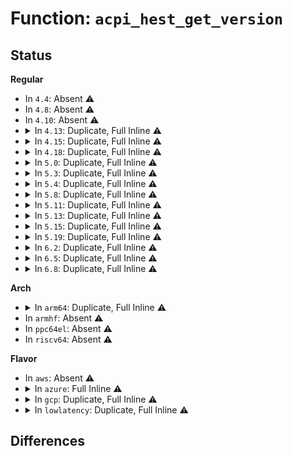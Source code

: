 # Function: <code>acpi_hest_get_version</code>

## Status
<b>Regular</b>
<ul>
<li>
In <code>4.4</code>: Absent ⚠️
</li>
<li>
In <code>4.8</code>: Absent ⚠️
</li>
<li>
In <code>4.10</code>: Absent ⚠️
</li>
<li>
<details>
<summary>In <code>4.13</code>: Duplicate, Full Inline ⚠️</summary>

**Collision:** Static Duplication

**Inline:** Full

**Transformation:** False

**Instances:**

```
In drivers/acpi/apei/ghes.c (0)
Location: include/acpi/ghes.h:80
Inline: True
```
```
In drivers/firmware/efi/cper.c (ffffffff817886d8)
Location: include/acpi/ghes.h:80
Inline: True
Inline callers:
  - drivers/firmware/efi/cper.c:cper_estatus_check
  - drivers/firmware/efi/cper.c:cper_estatus_print
  - drivers/firmware/efi/cper.c:cper_estatus_print
```
</details>
</li>
<li>
<details>
<summary>In <code>4.15</code>: Duplicate, Full Inline ⚠️</summary>

**Collision:** Static Duplication

**Inline:** Full

**Transformation:** False

**Instances:**

```
In drivers/acpi/apei/ghes.c (ffffffff8159f7c8)
Location: include/acpi/ghes.h:81
Inline: True
Inline callers:
  - drivers/acpi/apei/ghes.c:ghes_do_proc
```
```
In drivers/firmware/efi/cper.c (ffffffff817feb81)
Location: include/acpi/ghes.h:81
Inline: True
Inline callers:
  - drivers/firmware/efi/cper.c:cper_estatus_check
  - drivers/firmware/efi/cper.c:cper_estatus_print
```
</details>
</li>
<li>
<details>
<summary>In <code>4.18</code>: Duplicate, Full Inline ⚠️</summary>

**Collision:** Static Duplication

**Inline:** Full

**Transformation:** False

**Instances:**

```
In drivers/acpi/apei/ghes.c (ffffffff815d741d)
Location: include/acpi/ghes.h:80
Inline: True
```
```
In drivers/firmware/efi/cper.c (ffffffff8184838d)
Location: include/acpi/ghes.h:80
Inline: True
Inline callers:
  - drivers/firmware/efi/cper.c:cper_estatus_check
  - drivers/firmware/efi/cper.c:cper_estatus_print
  - drivers/firmware/efi/cper.c:cper_estatus_print_section
  - drivers/firmware/efi/cper.c:cper_estatus_print_section
```
</details>
</li>
<li>
<details>
<summary>In <code>5.0</code>: Duplicate, Full Inline ⚠️</summary>

**Collision:** Static Duplication

**Inline:** Full

**Transformation:** False

**Instances:**

```
In drivers/acpi/apei/ghes.c (ffffffff815f0b9d)
Location: include/acpi/ghes.h:80
Inline: True
```
```
In drivers/firmware/efi/cper.c (ffffffff818745dd)
Location: include/acpi/ghes.h:80
Inline: True
Inline callers:
  - drivers/firmware/efi/cper.c:cper_estatus_check
  - drivers/firmware/efi/cper.c:cper_estatus_print
  - drivers/firmware/efi/cper.c:cper_estatus_print_section
  - drivers/firmware/efi/cper.c:cper_estatus_print_section
```
</details>
</li>
<li>
<details>
<summary>In <code>5.3</code>: Duplicate, Full Inline ⚠️</summary>

**Collision:** Static Duplication

**Inline:** Full

**Transformation:** False

**Instances:**

```
In drivers/acpi/apei/ghes.c (ffffffff81622992)
Location: include/acpi/ghes.h:80
Inline: True
```
```
In drivers/firmware/efi/cper.c (ffffffff818b8843)
Location: include/acpi/ghes.h:80
Inline: True
Inline callers:
  - drivers/firmware/efi/cper.c:cper_estatus_check
  - drivers/firmware/efi/cper.c:cper_estatus_print
  - drivers/firmware/efi/cper.c:cper_estatus_print_section
  - drivers/firmware/efi/cper.c:cper_estatus_print_section
  - drivers/firmware/efi/cper.c:cper_estatus_print_section
  - drivers/firmware/efi/cper.c:cper_estatus_print_section
  - drivers/firmware/efi/cper.c:cper_estatus_print_section
  - drivers/firmware/efi/cper.c:cper_estatus_print_section
```
</details>
</li>
<li>
<details>
<summary>In <code>5.4</code>: Duplicate, Full Inline ⚠️</summary>

**Collision:** Static Duplication

**Inline:** Full

**Transformation:** False

**Instances:**

```
In drivers/acpi/apei/ghes.c (ffffffff81644462)
Location: include/acpi/ghes.h:80
Inline: True
```
```
In drivers/firmware/efi/cper.c (ffffffff818eb243)
Location: include/acpi/ghes.h:80
Inline: True
Inline callers:
  - drivers/firmware/efi/cper.c:cper_estatus_check
  - drivers/firmware/efi/cper.c:cper_estatus_print
  - drivers/firmware/efi/cper.c:cper_estatus_print_section
  - drivers/firmware/efi/cper.c:cper_estatus_print_section
  - drivers/firmware/efi/cper.c:cper_estatus_print_section
  - drivers/firmware/efi/cper.c:cper_estatus_print_section
  - drivers/firmware/efi/cper.c:cper_estatus_print_section
  - drivers/firmware/efi/cper.c:cper_estatus_print_section
```
</details>
</li>
<li>
<details>
<summary>In <code>5.8</code>: Duplicate, Full Inline ⚠️</summary>

**Collision:** Static Duplication

**Inline:** Full

**Transformation:** False

**Instances:**

```
In drivers/acpi/apei/ghes.c (ffffffff816f0f2e)
Location: include/acpi/ghes.h:83
Inline: True
Inline callers:
  - drivers/acpi/apei/ghes.c:ghes_handle_memory_failure
```
```
In drivers/firmware/efi/cper.c (ffffffff819bfae2)
Location: include/acpi/ghes.h:83
Inline: True
Inline callers:
  - drivers/firmware/efi/cper.c:cper_estatus_print
  - drivers/firmware/efi/cper.c:cper_estatus_print_section
  - drivers/firmware/efi/cper.c:cper_estatus_print_section
  - drivers/firmware/efi/cper.c:cper_print_fw_err
```
</details>
</li>
<li>
<details>
<summary>In <code>5.11</code>: Duplicate, Full Inline ⚠️</summary>

**Collision:** Static Duplication

**Inline:** Full

**Transformation:** False

**Instances:**

```
In drivers/acpi/apei/ghes.c (ffffffff8170e635)
Location: include/acpi/ghes.h:101
Inline: True
Inline callers:
  - drivers/acpi/apei/ghes.c:ghes_defer_non_standard_event
  - drivers/acpi/apei/ghes.c:ghes_defer_non_standard_event
  - drivers/acpi/apei/ghes.c:ghes_vendor_record_work_func
  - drivers/acpi/apei/ghes.c:ghes_handle_memory_failure
```
```
In drivers/firmware/efi/cper.c (ffffffff81c2c87a)
Location: include/acpi/ghes.h:101
Inline: True
Inline callers:
  - drivers/firmware/efi/cper.c:cper_estatus_print
  - drivers/firmware/efi/cper.c:cper_estatus_print_section
  - drivers/firmware/efi/cper.c:cper_estatus_print_section
  - drivers/firmware/efi/cper.c:cper_print_fw_err
```
</details>
</li>
<li>
<details>
<summary>In <code>5.13</code>: Duplicate, Full Inline ⚠️</summary>

**Collision:** Static Duplication

**Inline:** Full

**Transformation:** False

**Instances:**

```
In drivers/acpi/apei/ghes.c (ffffffff816ef932)
Location: include/acpi/ghes.h:101
Inline: True
Inline callers:
  - drivers/acpi/apei/ghes.c:ghes_vendor_record_work_func
```
```
In drivers/firmware/efi/cper.c (ffffffff81c1eba3)
Location: include/acpi/ghes.h:101
Inline: True
Inline callers:
  - drivers/firmware/efi/cper.c:cper_estatus_print
  - drivers/firmware/efi/cper.c:cper_estatus_print_section
  - drivers/firmware/efi/cper.c:cper_estatus_print_section
  - drivers/firmware/efi/cper.c:cper_estatus_print_section
  - drivers/firmware/efi/cper.c:cper_estatus_print_section
  - drivers/firmware/efi/cper.c:cper_estatus_print_section
  - drivers/firmware/efi/cper.c:cper_estatus_print_section
  - drivers/firmware/efi/cper.c:cper_estatus_print_section
  - drivers/firmware/efi/cper.c:cper_estatus_print_section
```
</details>
</li>
<li>
<details>
<summary>In <code>5.15</code>: Duplicate, Full Inline ⚠️</summary>

**Collision:** Static Duplication

**Inline:** Full

**Transformation:** False

**Instances:**

```
In drivers/acpi/apei/ghes.c (ffffffff81769992)
Location: include/acpi/ghes.h:101
Inline: True
Inline callers:
  - drivers/acpi/apei/ghes.c:ghes_vendor_record_work_func
```
```
In drivers/firmware/efi/cper.c (ffffffff81d30136)
Location: include/acpi/ghes.h:101
Inline: True
Inline callers:
  - drivers/firmware/efi/cper.c:cper_estatus_print
  - drivers/firmware/efi/cper.c:cper_estatus_print_section
  - drivers/firmware/efi/cper.c:cper_estatus_print_section
  - drivers/firmware/efi/cper.c:cper_estatus_print_section
  - drivers/firmware/efi/cper.c:cper_estatus_print_section
  - drivers/firmware/efi/cper.c:cper_estatus_print_section
  - drivers/firmware/efi/cper.c:cper_estatus_print_section
  - drivers/firmware/efi/cper.c:cper_estatus_print_section
  - drivers/firmware/efi/cper.c:cper_estatus_print_section
```
</details>
</li>
<li>
<details>
<summary>In <code>5.19</code>: Duplicate, Full Inline ⚠️</summary>

**Collision:** Static Duplication

**Inline:** Full

**Transformation:** False

**Instances:**

```
In drivers/acpi/apei/ghes.c (ffffffff8189e2f1)
Location: include/acpi/ghes.h:101
Inline: True
Inline callers:
  - drivers/acpi/apei/ghes.c:ghes_vendor_record_work_func
```
```
In drivers/firmware/efi/cper.c (ffffffff81efc461)
Location: include/acpi/ghes.h:101
Inline: True
Inline callers:
  - drivers/firmware/efi/cper.c:cper_estatus_print
  - drivers/firmware/efi/cper.c:cper_estatus_print_section
  - drivers/firmware/efi/cper.c:cper_estatus_print_section
  - drivers/firmware/efi/cper.c:cper_estatus_print_section
  - drivers/firmware/efi/cper.c:cper_estatus_print_section
```
</details>
</li>
<li>
<details>
<summary>In <code>6.2</code>: Duplicate, Full Inline ⚠️</summary>

**Collision:** Static Duplication

**Inline:** Full

**Transformation:** False

**Instances:**

```
In drivers/acpi/apei/ghes.c (ffffffff819e7b9d)
Location: include/acpi/ghes.h:82
Inline: True
Inline callers:
  - drivers/acpi/apei/ghes.c:ghes_defer_non_standard_event
  - drivers/acpi/apei/ghes.c:ghes_defer_non_standard_event
  - drivers/acpi/apei/ghes.c:ghes_vendor_record_work_func
```
```
In drivers/firmware/efi/cper.c (ffffffff81d65c0c)
Location: include/acpi/ghes.h:82
Inline: True
Inline callers:
  - drivers/firmware/efi/cper.c:cper_estatus_print
  - drivers/firmware/efi/cper.c:cper_estatus_print_section
  - drivers/firmware/efi/cper.c:cper_estatus_print_section
  - drivers/firmware/efi/cper.c:cper_estatus_print_section
  - drivers/firmware/efi/cper.c:cper_estatus_print_section
```
</details>
</li>
<li>
<details>
<summary>In <code>6.5</code>: Duplicate, Full Inline ⚠️</summary>

**Collision:** Static Duplication

**Inline:** Full

**Transformation:** False

**Instances:**

```
In drivers/acpi/apei/ghes.c (ffffffff81a302ad)
Location: include/acpi/ghes.h:82
Inline: True
Inline callers:
  - drivers/acpi/apei/ghes.c:ghes_defer_non_standard_event
  - drivers/acpi/apei/ghes.c:ghes_defer_non_standard_event
  - drivers/acpi/apei/ghes.c:ghes_vendor_record_work_func
```
```
In drivers/firmware/efi/cper.c (ffffffff81dd0d3c)
Location: include/acpi/ghes.h:82
Inline: True
Inline callers:
  - drivers/firmware/efi/cper.c:cper_estatus_print
  - drivers/firmware/efi/cper.c:cper_estatus_print_section
  - drivers/firmware/efi/cper.c:cper_estatus_print_section
  - drivers/firmware/efi/cper.c:cper_estatus_print_section
  - drivers/firmware/efi/cper.c:cper_estatus_print_section
```
</details>
</li>
<li>
<details>
<summary>In <code>6.8</code>: Duplicate, Full Inline ⚠️</summary>

**Collision:** Static Duplication

**Inline:** Full

**Transformation:** False

**Instances:**

```
In drivers/acpi/apei/ghes.c (ffffffff81a7b7bd)
Location: include/acpi/ghes.h:86
Inline: True
Inline callers:
  - drivers/acpi/apei/ghes.c:ghes_defer_non_standard_event
  - drivers/acpi/apei/ghes.c:ghes_defer_non_standard_event
  - drivers/acpi/apei/ghes.c:ghes_vendor_record_work_func
  - drivers/acpi/apei/ghes.c:ghes_handle_aer
```
```
In drivers/firmware/efi/cper.c (ffffffff81e89aec)
Location: include/acpi/ghes.h:86
Inline: True
Inline callers:
  - drivers/firmware/efi/cper.c:cper_estatus_print
  - drivers/firmware/efi/cper.c:cper_estatus_print_section
  - drivers/firmware/efi/cper.c:cper_estatus_print_section
  - drivers/firmware/efi/cper.c:cper_estatus_print_section
```
</details>
</li>
</ul>
<b>Arch</b>
<ul>
<li>
<details>
<summary>In <code>arm64</code>: Duplicate, Full Inline ⚠️</summary>

**Collision:** Static Duplication

**Inline:** Full

**Transformation:** False

**Instances:**

```
In drivers/acpi/apei/ghes.c (ffff8000107af610)
Location: include/acpi/ghes.h:80
Inline: True
```
```
In drivers/firmware/efi/cper.c (ffff800010b5e4a0)
Location: include/acpi/ghes.h:80
Inline: True
Inline callers:
  - drivers/firmware/efi/cper.c:cper_estatus_check
  - drivers/firmware/efi/cper.c:cper_estatus_print
  - drivers/firmware/efi/cper.c:cper_estatus_print_section
  - drivers/firmware/efi/cper.c:cper_estatus_print_section
```
</details>
</li>
<li>
In <code>armhf</code>: Absent ⚠️
</li>
<li>
In <code>ppc64el</code>: Absent ⚠️
</li>
<li>
In <code>riscv64</code>: Absent ⚠️
</li>
</ul>
<b>Flavor</b>
<ul>
<li>
In <code>aws</code>: Absent ⚠️
</li>
<li>
<details>
<summary>In <code>azure</code>: Full Inline ⚠️</summary>

**Collision:** Unique Static

**Inline:** Full

**Transformation:** False

**Instances:**

```
In drivers/firmware/efi/cper.c (ffffffff81845943)
Location: include/acpi/ghes.h:80
Inline: True
Inline callers:
  - drivers/firmware/efi/cper.c:cper_estatus_check
  - drivers/firmware/efi/cper.c:cper_estatus_print
  - drivers/firmware/efi/cper.c:cper_estatus_print_section
  - drivers/firmware/efi/cper.c:cper_estatus_print_section
  - drivers/firmware/efi/cper.c:cper_estatus_print_section
  - drivers/firmware/efi/cper.c:cper_estatus_print_section
  - drivers/firmware/efi/cper.c:cper_estatus_print_section
  - drivers/firmware/efi/cper.c:cper_estatus_print_section
```
</details>
</li>
<li>
<details>
<summary>In <code>gcp</code>: Duplicate, Full Inline ⚠️</summary>

**Collision:** Static Duplication

**Inline:** Full

**Transformation:** False

**Instances:**

```
In drivers/acpi/apei/ghes.c (ffffffff816382a2)
Location: include/acpi/ghes.h:80
Inline: True
```
```
In drivers/firmware/efi/cper.c (ffffffff818e00a3)
Location: include/acpi/ghes.h:80
Inline: True
Inline callers:
  - drivers/firmware/efi/cper.c:cper_estatus_check
  - drivers/firmware/efi/cper.c:cper_estatus_print
  - drivers/firmware/efi/cper.c:cper_estatus_print_section
  - drivers/firmware/efi/cper.c:cper_estatus_print_section
  - drivers/firmware/efi/cper.c:cper_estatus_print_section
  - drivers/firmware/efi/cper.c:cper_estatus_print_section
  - drivers/firmware/efi/cper.c:cper_estatus_print_section
  - drivers/firmware/efi/cper.c:cper_estatus_print_section
```
</details>
</li>
<li>
<details>
<summary>In <code>lowlatency</code>: Duplicate, Full Inline ⚠️</summary>

**Collision:** Static Duplication

**Inline:** Full

**Transformation:** False

**Instances:**

```
In drivers/acpi/apei/ghes.c (ffffffff816525e2)
Location: include/acpi/ghes.h:80
Inline: True
```
```
In drivers/firmware/efi/cper.c (ffffffff818fcb43)
Location: include/acpi/ghes.h:80
Inline: True
Inline callers:
  - drivers/firmware/efi/cper.c:cper_estatus_check
  - drivers/firmware/efi/cper.c:cper_estatus_print
  - drivers/firmware/efi/cper.c:cper_estatus_print_section
  - drivers/firmware/efi/cper.c:cper_estatus_print_section
  - drivers/firmware/efi/cper.c:cper_estatus_print_section
  - drivers/firmware/efi/cper.c:cper_estatus_print_section
  - drivers/firmware/efi/cper.c:cper_estatus_print_section
  - drivers/firmware/efi/cper.c:cper_estatus_print_section
```
</details>
</li>
</ul>

## Differences
